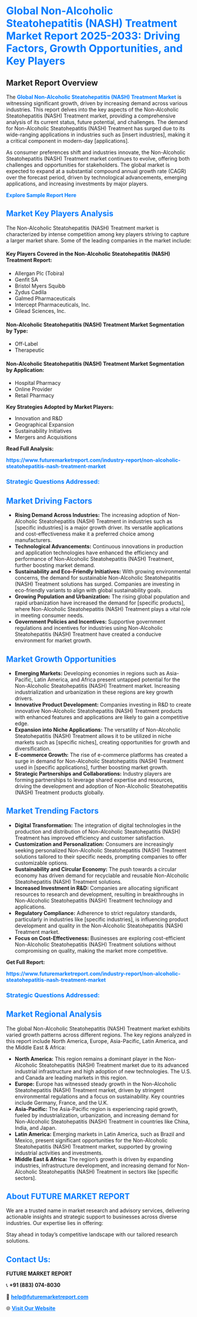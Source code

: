 <h1 style="color: #007BFF;">Global Non-Alcoholic Steatohepatitis (NASH) Treatment Market Report 2025-2033: Driving Factors, Growth Opportunities, and Key Players</h1>

<section id="overview">
<h2>Market Report Overview</h2>
<p>The <a href="https://www.futuremarketreport.com/industry-report/non-alcoholic-steatohepatitis-nash-treatment-market" style="color: #007BFF; text-decoration: none;"><strong>Global Non-Alcoholic Steatohepatitis (NASH) Treatment Market</strong></a> is witnessing significant growth, driven by increasing demand across various industries. This report delves into the key aspects of the Non-Alcoholic Steatohepatitis (NASH) Treatment market, providing a comprehensive analysis of its current status, future potential, and challenges. The demand for Non-Alcoholic Steatohepatitis (NASH) Treatment has surged due to its wide-ranging applications in industries such as [insert industries], making it a critical component in modern-day [applications].</p>
<p>As consumer preferences shift and industries innovate, the Non-Alcoholic Steatohepatitis (NASH) Treatment market continues to evolve, offering both challenges and opportunities for stakeholders. The global market is expected to expand at a substantial compound annual growth rate (CAGR) over the forecast period, driven by technological advancements, emerging applications, and increasing investments by major players.</p>
</section>

<section id="overview">
<p><a href="https://www.futuremarketreport.com/request-sample/reportId=77375" style="color: #007BFF; text-decoration: none;"><strong>Explore Sample Report Here</strong></a></p>
</section>

<section id="key-players">
<h2 style="color: #007BFF;">Market Key Players Analysis</h2>
<p>The Non-Alcoholic Steatohepatitis (NASH) Treatment market is characterized by intense competition among key players striving to capture a larger market share. Some of the leading companies in the market include:</p>
<h4>Key Players Covered in the Non-Alcoholic Steatohepatitis (NASH) Treatment Report:</h4>
<ul><li>Allergan Plc (Tobira)</li><li>Genfit SA</li><li>Bristol Myers Squibb</li><li>Zydus Cadila</li><li>Galmed Pharmaceuticals</li><li>Intercept Pharmaceuticals, Inc.</li><li>Gilead Sciences, Inc.</li></ul>
<h4>Non-Alcoholic Steatohepatitis (NASH) Treatment Market Segmentation by Type:</h4>
<ul><li>Off-Label</li><li>Therapeutic</li></ul>

<h4>Non-Alcoholic Steatohepatitis (NASH) Treatment Market Segmentation by Application:</h4>
<ul><li>Hospital Pharmacy</li><li>Online Provider</li><li>Retail Pharmacy</li></ul>
<p><strong>Key Strategies Adopted by Market Players:</strong></p>
<ul>
<li>Innovation and R&D</li>
<li>Geographical Expansion</li>
<li>Sustainability Initiatives</li>
<li>Mergers and Acquisitions</li>
</ul>
</section>

<section>
<p><strong>Read Full Analysis: </strong></p><a href="https://www.futuremarketreport.com/industry-report/non-alcoholic-steatohepatitis-nash-treatment-market" style="color: #007BFF; text-decoration: none;"><strong>https://www.futuremarketreport.com/industry-report/non-alcoholic-steatohepatitis-nash-treatment-market</strong></a>
<h3 style="color: #007BFF;">Strategic Questions Addressed:</h3>
</section>

<section id="driving-factors">
<h2 style="color: #007BFF;">Market Driving Factors</h2>
<ul>
<li><strong>Rising Demand Across Industries:</strong> The increasing adoption of Non-Alcoholic Steatohepatitis (NASH) Treatment in industries such as [specific industries] is a major growth driver. Its versatile applications and cost-effectiveness make it a preferred choice among manufacturers.</li>
<li><strong>Technological Advancements:</strong> Continuous innovations in production and application technologies have enhanced the efficiency and performance of Non-Alcoholic Steatohepatitis (NASH) Treatment, further boosting market demand.</li>
<li><strong>Sustainability and Eco-Friendly Initiatives:</strong> With growing environmental concerns, the demand for sustainable Non-Alcoholic Steatohepatitis (NASH) Treatment solutions has surged. Companies are investing in eco-friendly variants to align with global sustainability goals.</li>
<li><strong>Growing Population and Urbanization:</strong> The rising global population and rapid urbanization have increased the demand for [specific products], where Non-Alcoholic Steatohepatitis (NASH) Treatment plays a vital role in meeting consumer needs.</li>
<li><strong>Government Policies and Incentives:</strong> Supportive government regulations and incentives for industries using Non-Alcoholic Steatohepatitis (NASH) Treatment have created a conducive environment for market growth.</li>
</ul>
</section>

<section id="growth-opportunities">
<h2 style="color: #007BFF;">Market Growth Opportunities</h2>
<ul>
<li><strong>Emerging Markets:</strong> Developing economies in regions such as Asia-Pacific, Latin America, and Africa present untapped potential for the Non-Alcoholic Steatohepatitis (NASH) Treatment market. Increasing industrialization and urbanization in these regions are key growth drivers.</li>
<li><strong>Innovative Product Development:</strong> Companies investing in R&D to create innovative Non-Alcoholic Steatohepatitis (NASH) Treatment products with enhanced features and applications are likely to gain a competitive edge.</li>
<li><strong>Expansion into Niche Applications:</strong> The versatility of Non-Alcoholic Steatohepatitis (NASH) Treatment allows it to be utilized in niche markets such as [specific niches], creating opportunities for growth and diversification.</li>
<li><strong>E-commerce Growth:</strong> The rise of e-commerce platforms has created a surge in demand for Non-Alcoholic Steatohepatitis (NASH) Treatment used in [specific applications], further boosting market growth.</li>
<li><strong>Strategic Partnerships and Collaborations:</strong> Industry players are forming partnerships to leverage shared expertise and resources, driving the development and adoption of Non-Alcoholic Steatohepatitis (NASH) Treatment products globally.</li>
</ul>
</section>

<section id="trending-factors">
<h2 style="color: #007BFF;">Market Trending Factors</h2>
<ul>
<li><strong>Digital Transformation:</strong> The integration of digital technologies in the production and distribution of Non-Alcoholic Steatohepatitis (NASH) Treatment has improved efficiency and customer satisfaction.</li>
<li><strong>Customization and Personalization:</strong> Consumers are increasingly seeking personalized Non-Alcoholic Steatohepatitis (NASH) Treatment solutions tailored to their specific needs, prompting companies to offer customizable options.</li>
<li><strong>Sustainability and Circular Economy:</strong> The push towards a circular economy has driven demand for recyclable and reusable Non-Alcoholic Steatohepatitis (NASH) Treatment solutions.</li>
<li><strong>Increased Investment in R&D:</strong> Companies are allocating significant resources to research and development, resulting in breakthroughs in Non-Alcoholic Steatohepatitis (NASH) Treatment technology and applications.</li>
<li><strong>Regulatory Compliance:</strong> Adherence to strict regulatory standards, particularly in industries like [specific industries], is influencing product development and quality in the Non-Alcoholic Steatohepatitis (NASH) Treatment market.</li>
<li><strong>Focus on Cost-Effectiveness:</strong> Businesses are exploring cost-efficient Non-Alcoholic Steatohepatitis (NASH) Treatment solutions without compromising on quality, making the market more competitive.</li>
</ul>
</section>

<section>
<p><strong>Get Full Report: </strong></p><a href="https://www.futuremarketreport.com/industry-report/non-alcoholic-steatohepatitis-nash-treatment-market" style="color: #007BFF; text-decoration: none;"><strong>https://www.futuremarketreport.com/industry-report/non-alcoholic-steatohepatitis-nash-treatment-market</strong></a>
<h3 style="color: #007BFF;">Strategic Questions Addressed:</h3>
</section>


<section id="regional-analysis">
<h2 style="color: #007BFF;">Market Regional Analysis</h2>
<p>The global Non-Alcoholic Steatohepatitis (NASH) Treatment market exhibits varied growth patterns across different regions. The key regions analyzed in this report include North America, Europe, Asia-Pacific, Latin America, and the Middle East & Africa:</p>
<ul>
<li><strong>North America:</strong> This region remains a dominant player in the Non-Alcoholic Steatohepatitis (NASH) Treatment market due to its advanced industrial infrastructure and high adoption of new technologies. The U.S. and Canada are leading markets in this region.</li>
<li><strong>Europe:</strong> Europe has witnessed steady growth in the Non-Alcoholic Steatohepatitis (NASH) Treatment market, driven by stringent environmental regulations and a focus on sustainability. Key countries include Germany, France, and the U.K.</li>
<li><strong>Asia-Pacific:</strong> The Asia-Pacific region is experiencing rapid growth, fueled by industrialization, urbanization, and increasing demand for Non-Alcoholic Steatohepatitis (NASH) Treatment in countries like China, India, and Japan.</li>
<li><strong>Latin America:</strong> Emerging markets in Latin America, such as Brazil and Mexico, present significant opportunities for the Non-Alcoholic Steatohepatitis (NASH) Treatment market, supported by growing industrial activities and investments.</li>
<li><strong>Middle East & Africa:</strong> The region’s growth is driven by expanding industries, infrastructure development, and increasing demand for Non-Alcoholic Steatohepatitis (NASH) Treatment in sectors like [specific sectors].</li>
</ul>
</section>

<footer>
<h2 style="color: #007BFF;">About FUTURE MARKET REPORT</h2>
<p>We are a trusted name in market research and advisory services, delivering actionable insights and strategic support to businesses across diverse industries. Our expertise lies in offering:</p>

<p>Stay ahead in today’s competitive landscape with our tailored research solutions.</p>

<h2 style="color: #007BFF;">Contact Us:</h2>
<p><strong>FUTURE MARKET REPORT</strong></p>
<p>📞 <strong>+91 (883) 074-8030</strong></p>
<p>📧 <strong><a href="mailto:help@futuremarketreport.com" style="color: #007BFF;">help@futuremarketreport.com</a></strong></p>
<p>🌐 <strong><a href="https://www.futuremarketreport.com/" style="color: #007BFF;">Visit Our Website</a></strong></p>
</footer>